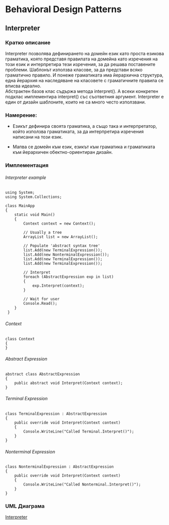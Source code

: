 # Behavioral Design Patterns 
## Interpreter

### Кратко описание

  
Interpreter позволява дефинирането на домейн език като проста езикова граматика, която представя правилата на домейна като изречения на този език и интерпретира тези изречения, за да решава поставените проблеми. Шаблонът използва класове, за да представи всяко граматично правило. И понеже граматиката има йерархична структура, една йерархия на наследяване на класовете с граматичните правила се вписва идеално.  
Абстрактен базов клас съдържа метода interpret(). А всеки конкретен подклас имплементира interpret() със съответния аргумент. Interpreter е един от дизайн шаблоните, които не са много често използвани.


### Намерение:
- Езикът дефинира своята граматика, а също така и интерпретатор, който използва граматиката, за да интерпретира изречения написани на този език.

- Мапва се домейн  към език, езикът към граматика и граматиката към йерархичен обектно-ориентиран дизайн.


### Имплементация

###### Interpreter example

	using System;
	using System.Collections;

    class MainApp
    {
    	static void Main()
    	{
      		Context context = new Context();

      		// Usually a tree 
      		ArrayList list = new ArrayList(); 

      		// Populate 'abstract syntax tree' 
      		list.Add(new TerminalExpression());
      		list.Add(new NonterminalExpression());
      		list.Add(new TerminalExpression());
      		list.Add(new TerminalExpression());

      		// Interpret 
      		foreach (AbstractExpression exp in list)
      		{
        		exp.Interpret(context);
      		}

      		// Wait for user 
      		Console.Read();
     	}
     }
 


###### Context

    class Context 
    {
    }

###### Abstract Expression

    abstract class AbstractExpression 
    {
    	public abstract void Interpret(Context context);
    }

###### Terminal Expression
    
    class TerminalExpression : AbstractExpression
    {
    	public override void Interpret(Context context)  
    	{
      		Console.WriteLine("Called Terminal.Interpret()");
    	}
    }


###### Nonterminal Expression

	class NonterminalExpression : AbstractExpression
    {
    	public override void Interpret(Context context)  
    	{
      		Console.WriteLine("Called Nonterminal.Interpret()");
    	}  
    }

### UML Диаграма

[Interpreter](Pictures/Interpreter.png)


